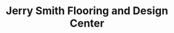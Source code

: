 ---
title: "Jerry Smith Flooring and Design Center"
url: /sebastian/jerry-smith-flooring-and-design-center/
shop: flooring
---